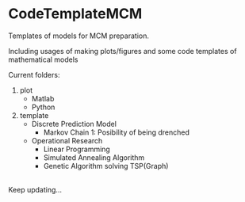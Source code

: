 # CodeTemplateMCM
Templates of models for MCM preparation.

Including usages of making plots/figures and some code templates of mathematical models

Current folders:<br>
1. plot
	- Matlab
	- Python
2. template
	- Discrete Prediction Model
		- Markov Chain 1: Posibility of being drenched
	- Operational Research
		- Linear Programming
		- Simulated Annealing Algorithm
		- Genetic Algorithm solving TSP(Graph)

<br>Keep updating...
